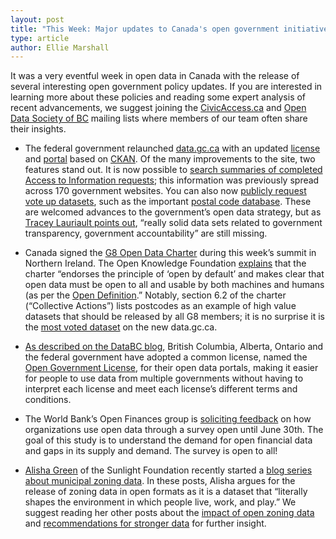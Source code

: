 ```yaml
---
layout: post
title: "This Week: Major updates to Canada's open government initiatives"
type: article
author: Ellie Marshall
---
```

It was a very eventful week in open data in Canada with the release of several interesting open government policy updates. If you are interested in learning more about these policies and reading some expert analysis of recent advancements, we suggest joining the [CivicAccess.ca](http://www.civicaccess.ca/) and [Open Data Society of BC](https://groups.google.com/forum/#!forum/opendatabc) mailing lists where members of our team often share their insights. 

- The federal government relaunched [data.gc.ca](http://data.gc.ca) with an updated [license](http://data.gc.ca/eng/open-government-licence-canada) and [portal](http://data.gc.ca/data/en/dataset) based on [CKAN](http://ckan.org/). Of the many improvements to the site, two features stand out.  It is now possible to [search summaries of completed Access to Information requests](http://www.data.gc.ca/eng/search/ati); this information was previously spread across 170 government websites. You can also now [publicly request vote up datasets](http://data.gc.ca/eng/suggested-datasets), such as the important [postal code database](http://www.data.gc.ca/eng/suggested-datasets/postal-code-database). These are welcomed advances to the government’s open data strategy, but as [Tracey Lauriault points out](http://www.cbc.ca/news/technology/story/2013/06/18/f-open-data.html), “really solid data sets related to government transparency, government accountability” are still missing. 

- Canada signed the [G8 Open Data Charter](https://www.gov.uk/government/publications/open-data-charter/g8-open-data-charter-and-technical-annex) during this week’s summit in Northern Ireland. The Open Knowledge Foundation [explains](http://blog.okfn.org/2013/06/18/g8-highlights-open-data-as-crucial-for-governance-and-growth/) that the charter “endorses the principle of ‘open by default’ and makes clear that open data must be open to all and usable by both machines and humans (as per the [Open Definition](http://opendefinition.org/).” Notably, section 6.2 of the charter (“Collective Actions”) lists postcodes as an example of high value datasets that should be released by all G8 members; it is no surprise it is the [most voted dataset](http://www.data.gc.ca/eng/suggested-datasets/postal-code-database) on the new data.gc.ca.

- [As described on the DataBC blog](http://blog.data.gov.bc.ca/2013/06/2251/), British Columbia, Alberta, Ontario and the federal government have adopted a common license, named the [Open Government License](http://www.data.gov.bc.ca/local/dbc/docs/license/OGL-vbc2.0.pdf), for their open data portals, making it easier for people to use data from multiple governments without having to interpret each license and meet each license’s different terms and conditions.

- The World Bank’s Open Finances group is [soliciting feedback](http://blogs.worldbank.org/opendata/understanding-the-demand-for-open-financial-data) on how organizations use open data through a survey open until June 30th. The goal of this study is to understand the demand for open financial data and gaps in its supply and demand. The survey is open to all!

- [Alisha Green](http://sunlightfoundation.com/people/agreen/) of the Sunlight Foundation recently started a [blog series about municipal zoning data](http://sunlightfoundation.com/blog/2013/05/23/the-landscape-of-municipal-zoning-data/). In these posts, Alisha argues for the release of zoning data in open formats as it is a dataset that “literally shapes the environment in which people live, work, and play.” We suggest reading her other posts about the [impact of open zoning data](http://sunlightfoundation.com/blog/2013/06/05/the-impact-of-opening-up-zoning-data/) and [recommendations for stronger data](http://sunlightfoundation.com/blog/2013/06/07/recommendations-for-stronger-zoning-data/) for further insight. 
